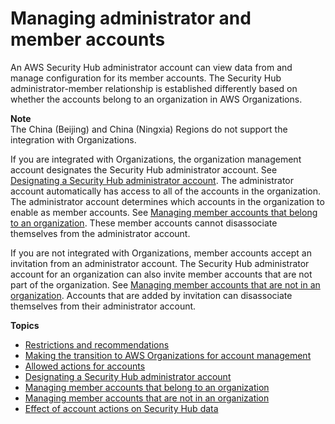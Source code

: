 # Managing administrator and member accounts<a name="securityhub-accounts"></a>

An AWS Security Hub administrator account can view data from and manage configuration for its member accounts\. The Security Hub administrator\-member relationship is established differently based on whether the accounts belong to an organization in AWS Organizations\.

**Note**  
The China \(Beijing\) and China \(Ningxia\) Regions do not support the integration with Organizations\.

If you are integrated with Organizations, the organization management account designates the Security Hub administrator account\. See [Designating a Security Hub administrator account](designate-orgs-admin-account.md)\. The administrator account automatically has access to all of the accounts in the organization\. The administrator account determines which accounts in the organization to enable as member accounts\. See [Managing member accounts that belong to an organization](securityhub-accounts-orgs.md)\. These member accounts cannot disassociate themselves from the administrator account\.

If you are not integrated with Organizations, member accounts accept an invitation from an administrator account\. The Security Hub administrator account for an organization can also invite member accounts that are not part of the organization\. See [Managing member accounts that are not in an organization](account-management-manual.md)\. Accounts that are added by invitation can disassociate themselves from their administrator account\.

**Topics**
+ [Restrictions and recommendations](securityhub-account-restrictions-recommendations.md)
+ [Making the transition to AWS Organizations for account management](accounts-transition-to-orgs.md)
+ [Allowed actions for accounts](securityhub-accounts-allowed-actions.md)
+ [Designating a Security Hub administrator account](designate-orgs-admin-account.md)
+ [Managing member accounts that belong to an organization](securityhub-accounts-orgs.md)
+ [Managing member accounts that are not in an organization](account-management-manual.md)
+ [Effect of account actions on Security Hub data](securityhub-data-retention.md)